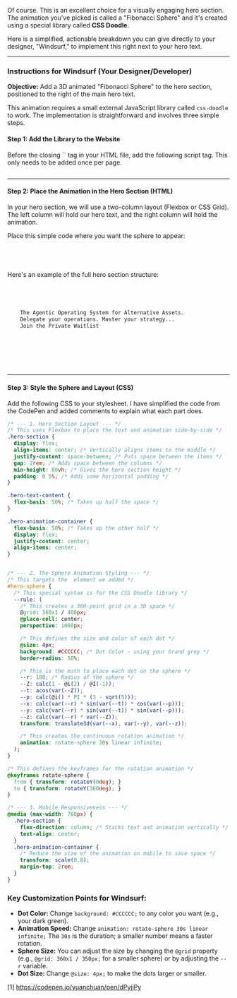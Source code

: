 Of course. This is an excellent choice for a visually engaging hero section. The animation you've picked is called a "Fibonacci Sphere" and it's created using a special library called **CSS Doodle**.

Here is a simplified, actionable breakdown you can give directly to your designer, "Windsurf," to implement this right next to your hero text.

---

### **Instructions for Windsurf (Your Designer/Developer)**

**Objective:** Add a 3D animated "Fibonacci Sphere" to the hero section, positioned to the right of the main hero text.

This animation requires a small external JavaScript library called `css-doodle` to work. The implementation is straightforward and involves three simple steps.

#### **Step 1: Add the Library to the Website**

Before the closing `` tag in your HTML file, add the following script tag. This only needs to be added once per page.

```html

```

---

#### **Step 2: Place the Animation in the Hero Section (HTML)**

In your hero section, we will use a two-column layout (Flexbox or CSS Grid). The left column will hold our hero text, and the right column will hold the animation.

Place this simple code where you want the sphere to appear:

```html


  

```

Here's an example of the full hero section structure:

```html


  
  
    The Agentic Operating System for Alternative Assets.
    Delegate your operations. Master your strategy...
    Join the Private Waitlist
  

  
  
    
  


```

---

#### **Step 3: Style the Sphere and Layout (CSS)**

Add the following CSS to your stylesheet. I have simplified the code from the CodePen and added comments to explain what each part does.

```css
/* --- 1. Hero Section Layout --- */
/* This uses Flexbox to place the text and animation side-by-side */
.hero-section {
  display: flex;
  align-items: center; /* Vertically aligns items to the middle */
  justify-content: space-between; /* Puts space between the items */
  gap: 2rem; /* Adds space between the columns */
  min-height: 80vh; /* Gives the hero section height */
  padding: 0 5%; /* Adds some horizontal padding */
}

.hero-text-content {
  flex-basis: 50%; /* Takes up half the space */
}

.hero-animation-container {
  flex-basis: 50%; /* Takes up the other half */
  display: flex;
  justify-content: center;
  align-items: center;
}


/* --- 2. The Sphere Animation Styling --- */
/* This targets the  element we added */
#hero-sphere {
  /* This special syntax is for the CSS Doodle library */
  --rule: (
    /* This creates a 360-point grid in a 3D space */
    @grid: 360x1 / 400px;
    @place-cell: center;
    perspective: 1000px;

    /* This defines the size and color of each dot */
    @size: 4px;
    background: #CCCCCC; /* Dot Color - using your brand grey */
    border-radius: 50%;

    /* This is the math to place each dot on the sphere */
    --r: 180; /* Radius of the sphere */
    --Z: calc(1 - @i(2) / @I(-1));
    --t: acos(var(--Z));
    --p: calc(@i() * PI * (3 - sqrt(5)));
    --x: calc(var(--r) * sin(var(--t)) * cos(var(--p)));
    --y: calc(var(--r) * sin(var(--t)) * sin(var(--p)));
    --z: calc(var(--r) * var(--Z));
    transform: translate3d(var(--x), var(--y), var(--z));

    /* This creates the continuous rotation animation */
    animation: rotate-sphere 30s linear infinite;
  );
}

/* This defines the keyframes for the rotation animation */
@keyframes rotate-sphere {
  from { transform: rotateY(0deg); }
  to { transform: rotateY(360deg); }
}

/* --- 3. Mobile Responsiveness --- */
@media (max-width: 768px) {
  .hero-section {
    flex-direction: column; /* Stacks text and animation vertically */
    text-align: center;
  }
  .hero-animation-container {
    /* Reduce the size of the animation on mobile to save space */
    transform: scale(0.8);
    margin-top: 2rem;
  }
}
```

### **Key Customization Points for Windsurf:**

*   **Dot Color:** Change `background: #CCCCCC;` to any color you want (e.g., your dark green).
*   **Animation Speed:** Change `animation: rotate-sphere 30s linear infinite;` The `30s` is the duration; a smaller number means a faster rotation.
*   **Sphere Size:** You can adjust the size by changing the `@grid` property (e.g., `@grid: 360x1 / 350px;` for a smaller sphere) or by adjusting the `--r` variable.
*   **Dot Size:** Change `@size: 4px;` to make the dots larger or smaller.

[1] https://codepen.io/yuanchuan/pen/dPyjjPy